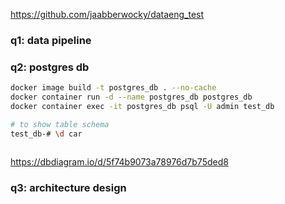 https://github.com/jaabberwocky/dataeng_test

### q1: data pipeline

### q2: postgres db

```bash
docker image build -t postgres_db . --no-cache
docker container run -d --name postgres_db postgres_db
docker container exec -it postgres_db psql -U admin test_db

# to show table schema
test_db-# \d car
 
```

https://dbdiagram.io/d/5f74b9073a78976d7b75ded8

### q3: architecture design

